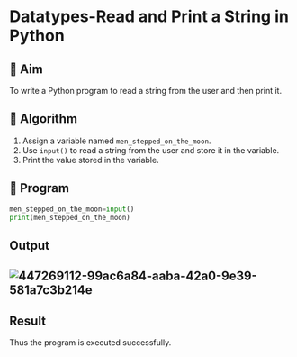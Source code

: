 # Datatypes-Read and Print a String in Python

## 🎯 Aim
To write a Python program to read a string from the user and then print it.

## 🧠 Algorithm
1. Assign a variable named `men_stepped_on_the_moon`.
2. Use `input()` to read a string from the user and store it in the variable.
3. Print the value stored in the variable.

## 🧾 Program
```python
men_stepped_on_the_moon=input()
print(men_stepped_on_the_moon)
```
## Output
## ![447269112-99ac6a84-aaba-42a0-9e39-581a7c3b214e](https://github.com/user-attachments/assets/d17b7e37-7f51-498b-ba5b-6278c0c90238)

## Result
Thus the program is executed successfully.
